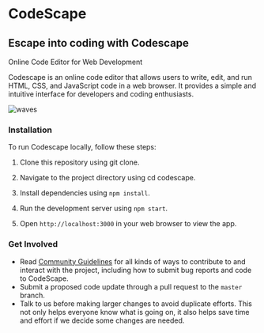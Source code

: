 # CodeScape
## Escape into coding with Codescape

Online Code Editor for Web Development 

Codescape is an online code editor that allows users to write, edit, and run HTML, CSS, and JavaScript code in a web browser. It provides a simple and intuitive interface for developers and coding enthusiasts.


![waves](https://user-images.githubusercontent.com/60046892/230551122-7f7f5e1c-d525-48bd-b4f3-1b4ee1aac960.JPG)


### Installation
To run Codescape locally, follow these steps:

1. Clone this repository using git clone.

2. Navigate to the project directory using cd codescape.

3. Install dependencies using `npm install`.

4. Run the development server using `npm start`.

5. Open `http://localhost:3000` in your web browser to view the app.


### Get Involved

*  Read [Community Guidelines](<https://github.com/yadvi12/CodeScape/blob/main/CONTRIBUTING.md>) for all
   kinds of ways to contribute to and interact with the project,
   including how to submit bug reports and
   code to CodeScape.
*  Submit a proposed code update through a pull request to the ``master`` branch.
*  Talk to us before making larger changes
   to avoid duplicate efforts. This not only helps everyone
   know what is going on, it also helps save time and effort if we decide
   some changes are needed.

